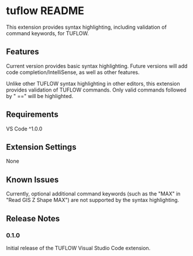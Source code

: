 # tuflow README

This extension provides syntax highlighting, including validation of command keywords, for TUFLOW.

## Features

Current version provides basic syntax highlighting. Future versions will add code completion/IntelliSense, as well as other features.

Unlike other TUFLOW syntax highlighting in other editors, this extension provides validation of TUFLOW commands. Only valid commands followed by " ==" will be highlighted.

## Requirements

VS Code ^1.0.0

## Extension Settings

None

## Known Issues

Currently, optional additional command keywords (such as the "MAX" in "Read GIS Z Shape MAX") are not supported by the syntax highlighting.

## Release Notes

### 0.1.0

Initial release of the TUFLOW Visual Studio Code extension.